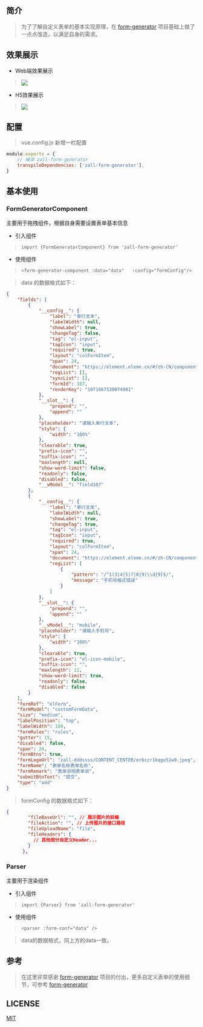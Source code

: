 ## 简介
> 为了了解自定义表单的基本实现原理，在 [form-generator] 项目基础上做了一点点改造，以满足自身的需求。

## 效果展示
- Web端效果展示
 > <img src="public/web.jpg"/>

- H5效果展示
 > <img src="public/H5.jpg"/>

## 配置
> vue.config.js 新增一栏配置  
```js
module.exports = {
	// 编译 zall-form-generator
	transpileDependencies: ['zall-form-generator'], 
}
```

  

## 基本使用
### FormGeneratorComponent
主要用于拖拽组件，根据自身需要设置表单基本信息

- 引入组件
> `import {FormGeneratorComponent} from 'zall-form-generator'`  

- 使用组件  
> `<form-generator-component :data="data"   :config="formConfig"/>`

> data 的数据格式如下：
```json
{
	"fields": [
		{
			"__config__": {
				"label": "单行文本",
				"labelWidth": null,
				"showLabel": true,
				"changeTag": false,
				"tag": "el-input",
				"tagIcon": "input",
				"required": true,
				"layout": "colFormItem",
				"span": 24,
				"document": "https://element.eleme.cn/#/zh-CN/component/input",
				"regList": [],
				"syncList": [],
				"formId": 107,
				"renderKey": "1071667530074981"
			},
			"__slot__": {
				"prepend": "",
				"append": ""
			},
			"placeholder": "请输入单行文本",
			"style": {
				"width": "100%"
			},
			"clearable": true,
			"prefix-icon": "",
			"suffix-icon": "",
			"maxlength": null,
			"show-word-limit": false,
			"readonly": false,
			"disabled": false,
			"__vModel__": "field107"
		},
		{
			"__config__": {
				"label": "单行文本",
				"labelWidth": null,
				"showLabel": true,
				"changeTag": true,
				"tag": "el-input",
				"tagIcon": "input",
				"required": true,
				"layout": "colFormItem",
				"span": 24,
				"document": "https://element.eleme.cn/#/zh-CN/component/input",
				"regList": [
					{
						"pattern": "/^1(3|4|5|7|8|9)\\d{9}$/",
						"message": "手机号格式错误"
					}
				]
			},
			"__slot__": {
				"prepend": "",
				"append": ""
			},
			"__vModel__": "mobile",
			"placeholder": "请输入手机号",
			"style": {
				"width": "100%"
			},
			"clearable": true,
			"prefix-icon": "el-icon-mobile",
			"suffix-icon": "",
			"maxlength": 11,
			"show-word-limit": true,
			"readonly": false,
			"disabled": false
		}
	],
	"formRef": "elForm",
	"formModel": "customFormData",
	"size": "medium",
	"labelPosition": "top",
	"labelWidth": 100,
	"formRules": "rules",
	"gutter": 15,
	"disabled": false,
	"span": 24,
	"formBtns": true,
	"formLogoUrl": "zall-dddssss/CONTENT_CENTER/er6czr1kqgo51w0.jpeg",
	"formName": "表单名称表单名称",
	"formRemark": "表单说明表单说",
	"submitBtnText": "提交",
	"type": "add"
}
```

> formConfig 的数据格式如下：
```json
{
        "fileBaseUrl": "", // 展示图片的前缀
        "fileAction": "", // 上传图片的接口路径
        "fileUploadName": "file",
        "fileHeaders": {
          // 其他部分自定义Header...
        }
      },
```

### Parser
主要用于渲染组件

- 引入组件
> `import {Parser} from 'zall-form-generator'`  

- 使用组件
> `<parser :form-conf="data" />`

> data的数据格式，同上方的data一致。


## 参考
> 在这里非常感谢 [form-generator] 项目的付出，更多自定义表单的使用细节，可参考 [form-generator] 

## LICENSE
[MIT]


[form-generator]: https://github.com/JakHuang/form-generator
[MIT]: https://github.com/drinkingcode/zall-form-generator/blob/master/LICENSE